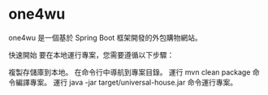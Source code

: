 # one4wu

one4wu 是一個基於 Spring Boot 框架開發的外包購物網站。

快速開始
要在本地運行專案，您需要遵循以下步驟：

複製存儲庫到本地。
在命令行中導航到專案目錄。
運行 mvn clean package 命令編譯專案。
運行 java -jar target/universal-house.jar 命令運行專案。
